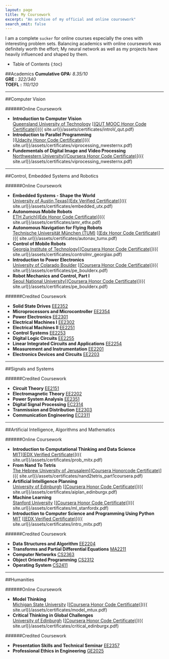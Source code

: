 ```yaml
---
layout: page
title: My Coursework 
excerpt: "An archive of my official and online coursework"
search_omit: false
---
```

I am a complete `sucker` for online courses especially the ones with interesting problem sets. Balancing academics with online coursework was definitely worth the effort; My neural network as well as my projects have heavily influenced and shaped by them.

* Table of Contents
{:toc}

##Academics
**Cumulative GPA:** *8.35/10*<br/>
**GRE           :** *322/340*<br/>
**TOEFL         :** *110/120*<br/>

---
<a name="CVN"></a> 

##Computer Vision

######Online Coursework
* **Introduction to Computer Vision** <br /><u>Queensland University of Technology</u> [<u>(QUT MOOC Honor Code Certificate</u>)]({{ site.url}}/assets/certificates/introV_qut.pdf)
* **Introduction to Parallel Programming** <br />[(<u>Udacity Honor Code Certificate)</u>]({{ site.url}}/assets/certificates/viprocessing_nwesternx.pdf)
* **Fundementals of Digital Image and Video Processing** <br /><u>Northwestern University</u>[<u>(Coursera Honor Code Certificate)</u>]({{ site.url}}/assets/certificates/viprocessing_nwesternx.pdf) 

---
<a name="CER"></a> 

##Control, Embedded Systems and Robotics

######Online Coursework
* **Embedded Systems - Shape the World** <br /> <u>University of Austin,Texas</u>[<u>(Edx Verified Certificate)</u>]({{ site.url}}/assets/certificates/embedded_utx.pdf)
* **Autonomous Mobile Robots**<br /> <u>ETH Zurich</u>[<u>(Edx Honor Code Certificate)</u>]({{ site.url}}/assets/certificates/amr_ethx.pdf)
* **Autonomous Navigation for Flying Robots**<br /><u>Technische Universität München (TUM)</u> [<u>(Edx Honor Code Certificate)</u>]({{ site.url}}/assets/certificates/autonav_tumx.pdf)
* **Control of Mobile Robots**  <br /><u>Georgia Institute of Technology</u>[<u>(Coursera Honor Code Certificate)</u>]({{ site.url}}/assets/certificates/controlmr_georgiax.pdf)
* **Introduction to Power Electronics** <br /><u>University of Colarado Boulder</u> [<u>(Coursera Honor Code Certificate)</u>]({{ site.url}}/assets/certificates/pe_boulderx.pdf)
* **Robot Mechanics and Control, Part I** <br /> <u>Seoul National University</u>[<u>(Coursera Honor Code Certificate)</u>]({{ site.url}}/assets/certificates/pe_boulderx.pdf)

######Credited Coursework
* **Solid State Drives** <u>EE2352</u>
* **Microprocessors and Microcontroller** <u>EE2354</u>
* **Power Electronics** <u>EE2301</u>
* **Electrical Machines I** <u>EE2302</u>
* **Electrical Machines II** <u>EE2251</u>
* **Control Systems** <u>EE2253</u>
* **Digital Logic Circuits** <u>EE2255</u>
* **Linear Integrated Circuits and Applications** <u>EE2254</u>
* **Measurement and Instrumentation** <u>EE2201</u>
* **Electronics Devices and Circuits** <u>EE2203</u>

---
<a name="SAS"></a> 

##Signals and Systems

######Credited Coursework
* **Circuit Theory** <u>EE2151</u>
* **Electromagnetic Theory** <u>EE2202</u>
* **Power System Analysis** <u>EE2351</u>
* **Digital Signal Processing** <u>EC2314</u>
* **Tranmission and Distribution** <u>EE2303</u>
* **Communication Engineering** <u>EC2311</u>

---
<a name="AAM"></a>

##Artificial Intelligence, Algorithms and Mathematics 

######Online Coursework
* **Introduction to Computational Thinking and Data Science** <br /><u>MIT</u>[<u>(EDX Verified Certificate)</u>]({{ site.url}}/assets/certificates/prob_mitx.pdf)
* **From Nand To Tetris** <br /><u>The Hebrew University of Jerusalem</u>[<u>(Coursera Honorcode Certificate)</u>]({{ site.url}}/assets/certificates/nand2tetris_part1coursera.pdf)
* **Artificial Intelligence Planning** <br /><u>University of Edinburgh</u>  [<u>(Coursera Honor Code Certificate)</u>]({{ site.url}}/assets/certificates/aiplan_edinburgx.pdf)
* **Machine Learning** <br /><u>Stanford University</u> [<u>(Coursera Honor Code Certificate)</u>]({{ site.url}}/assets/certificates/ml_stanfordx.pdf)
* **Introduction to Computer Science and Programming Using Python** <br /><u>MIT</u> [<u>(EDX Verified Certificate)</u>]({{ site.url}}/assets/certificates/intro_mitx.pdf)

######Credited Coursework
* **Data Structures and Algorithm** <u>EE2204</u>
* **Transforms and Partial Differential Equations** <u>MA2211</u>
* **Computer Networks** <u>CS2363</u>
* **Object Oriented Programming** <u>CS2312</u>
* **Operating System** <u>CS2411</u>

---
<a name="HUM"></a> 

##Humanities

######Online Coursework
* **Model Thinking**  <br /><u>Michigan State University</u> [<u>(Coursera Honor Code Certificate)</u>]({{ site.url}}/assets/certificates/model_mtux.pdf)
* **Critical Thinking in Global Challenges**  <br /><u>University of Edinburgh</u> [<u>(Coursera Honor Code Certificate)</u>]({{ site.url}}/assets/certificates/critical_edinburgx.pdf)

######Credited Coursework
* **Presentation Skills and Technical Seminar** <u>EE2357</u>
* **Professional Ethics in Engineering** <u>GE2025</u>
